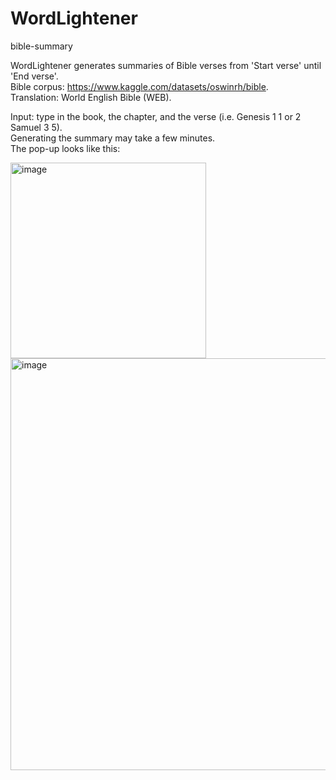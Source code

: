 # WordLightener
bible-summary  

WordLightener generates summaries of Bible verses from 'Start verse' until 'End verse'.  
Bible corpus: https://www.kaggle.com/datasets/oswinrh/bible.  
Translation: World English Bible (WEB).  

Input: type in the book, the chapter, and the verse (i.e. Genesis 1 1 or 2 Samuel 3 5).  
Generating the summary may take a few minutes.  
The pop-up looks like this:  

<img width="313" alt="image" src="https://github.com/KristoWind/WordLightener/assets/99342556/febf5235-a37e-45d4-91e6-577a77c1951f">
<img width="659" alt="image" src="https://github.com/KristoWind/WordLightener/assets/99342556/62a3325d-c928-44c2-bdb5-079cec896898">
